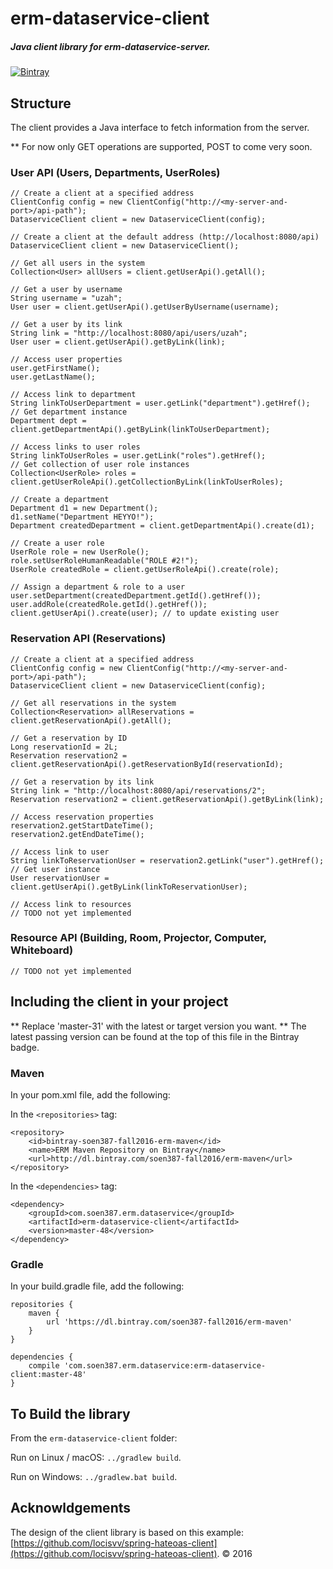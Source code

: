 # erm-dataservice-client

##### Java client library for erm-dataservice-server.

[ ![Bintray](https://api.bintray.com/packages/soen387-fall2016/erm-maven/erm-dataservice-client/images/download.svg) ](https://bintray.com/soen387-fall2016/erm-maven/erm-dataservice-client/_latestVersion)

## Structure

The client provides a Java interface to fetch information from the server.


** For now only GET operations are supported, POST to come very soon.

### User API (Users, Departments, UserRoles)
```
// Create a client at a specified address
ClientConfig config = new ClientConfig("http://<my-server-and-port>/api-path");
DataserviceClient client = new DataserviceClient(config);

// Create a client at the default address (http://localhost:8080/api)
DataserviceClient client = new DataserviceClient();

// Get all users in the system
Collection<User> allUsers = client.getUserApi().getAll();

// Get a user by username
String username = "uzah";
User user = client.getUserApi().getUserByUsername(username);

// Get a user by its link
String link = "http://localhost:8080/api/users/uzah";
User user = client.getUserApi().getByLink(link);

// Access user properties
user.getFirstName();
user.getLastName();

// Access link to department
String linkToUserDepartment = user.getLink("department").getHref();
// Get department instance
Department dept = client.getDepartmentApi().getByLink(linkToUserDepartment);

// Access links to user roles
String linkToUserRoles = user.getLink("roles").getHref();
// Get collection of user role instances
Collection<UserRole> roles = client.getUserRoleApi().getCollectionByLink(linkToUserRoles);

// Create a department
Department d1 = new Department();
d1.setName("Department HEYYO!");
Department createdDepartment = client.getDepartmentApi().create(d1);

// Create a user role
UserRole role = new UserRole();
role.setUserRoleHumanReadable("ROLE #2!");
UserRole createdRole = client.getUserRoleApi().create(role);

// Assign a department & role to a user
user.setDepartment(createdDepartment.getId().getHref());
user.addRole(createdRole.getId().getHref());
client.getUserApi().create(user); // to update existing user

```

### Reservation API (Reservations)
```
// Create a client at a specified address
ClientConfig config = new ClientConfig("http://<my-server-and-port>/api-path");
DataserviceClient client = new DataserviceClient(config);

// Get all reservations in the system
Collection<Reservation> allReservations = client.getReservationApi().getAll();

// Get a reservation by ID
Long reservationId = 2L;
Reservation reservation2 = client.getReservationApi().getReservationById(reservationId);

// Get a reservation by its link
String link = "http://localhost:8080/api/reservations/2";
Reservation reservation2 = client.getReservationApi().getByLink(link);

// Access reservation properties
reservation2.getStartDateTime();
reservation2.getEndDateTime();

// Access link to user
String linkToReservationUser = reservation2.getLink("user").getHref();
// Get user instance
User reservationUser = client.getUserApi().getByLink(linkToReservationUser);

// Access link to resources
// TODO not yet implemented

```

### Resource API (Building, Room, Projector, Computer, Whiteboard)
```
// TODO not yet implemented
```


## Including the client in your project
** Replace 'master-31' with the latest or target version you want.
** The latest passing version can be found at the top of this file in the Bintray badge.

### Maven
In your pom.xml file, add the following:

In the ```<repositories>``` tag:
```
<repository>
    <id>bintray-soen387-fall2016-erm-maven</id>
    <name>ERM Maven Repository on Bintray</name>
    <url>http://dl.bintray.com/soen387-fall2016/erm-maven</url>
</repository>
```

In the ```<dependencies>``` tag:
```
<dependency>
    <groupId>com.soen387.erm.dataservice</groupId>
    <artifactId>erm-dataservice-client</artifactId>
    <version>master-48</version>
</dependency>
```

### Gradle
In your build.gradle file, add the following:

```
repositories {
    maven {
        url 'https://dl.bintray.com/soen387-fall2016/erm-maven'
    }
}    

dependencies {
    compile 'com.soen387.erm.dataservice:erm-dataservice-client:master-48'
}
```


## To Build the library

From the ```erm-dataservice-client``` folder:

Run on Linux / macOS: ```../gradlew build```.

Run on Windows: ```../gradlew.bat build```.


## Acknowldgements

The design of the client library is based on this example: [https://github.com/locisvv/spring-hateoas-client](https://github.com/locisvv/spring-hateoas-client).
&copy; 2016
